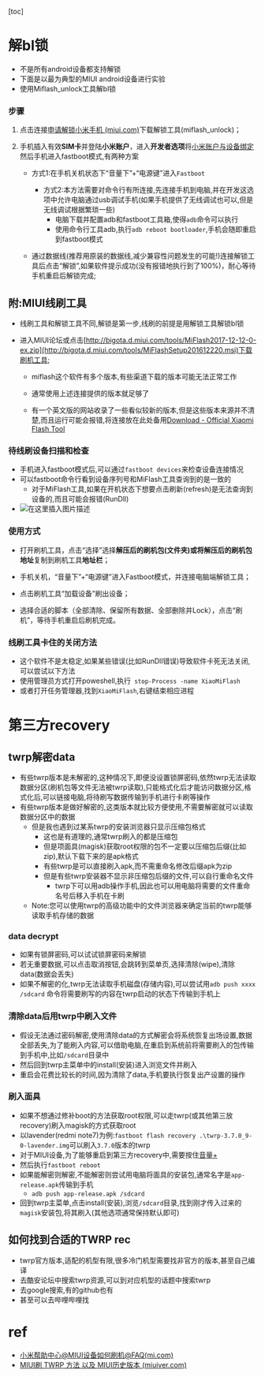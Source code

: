 [toc]



# 解bl锁

- 不是所有android设备都支持解锁
- 下面是以最为典型的MIUI android设备进行实验
- 使用Miflash_unlock工具解bl锁

### 步骤

1. 点击连接[申请解锁小米手机 (miui.com)](http://www.miui.com/unlock/index.html)下载解锁工具(miflash_unlock)；

2. 手机插入有效**SIM卡**并登陆**小米账户**，进入**开发者选项**将<u>小米账户与设备绑定</u>然后手机进入fastboot模式,有两种方案

   - 方式1:在手机关机状态下“音量下”+“电源键”进入`Fastboot`
     - 方式2:本方法需要对命令行有所连接,先连接手机到电脑,并在开发这选项中允许电脑通过usb调试手机(如果手机提供了无线调试也可以,但是无线调试根据繁琐一些)
       - 电脑下载并配置adb和fastboot工具箱,使得`adb`命令可以执行
       - 使用命令行工具adb,执行`adb reboot bootloader`,手机会随即重启到fastboot模式

   - 通过数据线(推荐用原装的数据线,减少兼容性问题发生的可能!)连接解锁工具后点击“解锁”,如果软件提示成功(没有报错地执行到了100%)，耐心等待手机重启后解锁完成;

## 附:MIUI线刷工具

- 线刷工具和解锁工具不同,解锁是第一步,线刷的前提是用解锁工具解锁bl锁

- 进入MIUI论坛或点击[http://bigota.d.miui.com/tools/MiFlash2017-12-12-0-ex.zip](http://bigota.d.miui.com/tools/MiFlashSetup201612220.msi)下载刷机工具;

  - miflash这个软件有多个版本,有些渠道下载的版本可能无法正常工作

  - 通常使用上述连接提供的版本就足够了

  - 有一个英文版的网站收录了一些看似较新的版本,但是这些版本来源并不清楚,而且运行可能会报错,将连接放在此处备用[Download - Official Xiaomi Flash Tool](https://xiaomiflashtool.com/category/download)

### 待线刷设备扫描和检查

- 手机进入fastboot模式后,可以通过`fastboot devices`来检查设备连接情况
- 可以fastboot命令行看到设备序列号和MiFlash工具查询到的是一致的
  - 对于MiFlash工具,如果在开机状态下想要点击刷新(refresh)是无法查询到设备的,而且可能会报错(RunDll)
- ![在这里插入图片描述](https://img-blog.csdnimg.cn/7a56c179d545477dba26f25bfb6ae1ee.png)

### 使用方式

- 打开刷机工具，点击“选择”选择**解压后的刷机包(文件夹)**或将**解压后的刷机包地址**复制到刷机工具**地址栏**；

- 手机关机，“音量下”+“电源键”进入Fastboot模式，并连接电脑端解锁工具；

- 点击刷机工具“加载设备”刷出设备；

- 选择合适的脚本（全部清除、保留所有数据、全部删除并Lock），点击“刷机”，等待手机重启后刷机完成。

### 线刷工具卡住的关闭方法

- 这个软件不是太稳定,如果某些错误(比如RunDll错误)导致软件卡死无法关闭,可以尝试以下方法
- 使用管理员方式打开poweshell,执行` stop-Process -name XiaoMiFlash`
- 或者打开任务管理器,找到`XiaoMiFlash`,右键结束相应进程

# 第三方recovery

## twrp解密data

- 有些twrp版本是未解密的,这种情况下,即便没设置锁屏密码,依然twrp无法读取数据分区(刷机包等文件无法被twrp读取),只能格式化后才能访问数据分区,格式化后,可以链接电脑,将待刷写数据传输到手机进行卡刷等操作
- 有些twrp版本是做好解密的,这类版本就比较方便使用,不需要解密就可以读取数据分区中的数据
  - 但是我也遇到过某系twrp的安装浏览器只显示压缩包格式
    - 这也是有道理的,通常twrp刷入的都是压缩包
    - 但是项面具(magisk)获取root权限的包不一定要以压缩包后缀(比如zip),默认下载下来的是apk格式
    - 有些twrp是可以直接刷入apk,而不需重命名修改后缀apk为zip
    - 但是有些twrp安装器不显示非压缩包后缀的文件,可以自行重命名文件
      - twrp下可以用adb操作手机,因此也可以用电脑将需要的文件重命名号后移入手机在卡刷
  - Note:您可以使用twrp的高级功能中的文件浏览器来确定当前的twrp能够读取手机存储的数据



### data decrypt

- 如果有锁屏密码,可以试试锁屏密码来解锁
- 若无重要数据,可以点击取消按钮,会跳转到菜单页,选择清除(wipe),清除data(数据会丢失)
- 如果不解密的化,twrp无法读取手机磁盘(存储内容),可以尝试用`adb push xxxx /sdcard` 命令将需要刷写的内容在twrp启动的状态下传输到手机上

### 清除data后用twrp中刷入文件

- 假设无法通过密码解密,使用清除data的方式解密会将系统恢复出场设置,数据全部丢失,为了能刷入内容,可以借助电脑,在重启到系统前将需要刷入的包传输到手机中,比如`/sdcard`目录中
- 然后回到twrp主菜单中的install(安装)进入浏览文件并刷入
- 重启会花费比较长的时间,因为清除了data,手机要执行恢复出产设置的操作

### 刷入面具

- 如果不想通过修补boot的方法获取root权限,可以走twrp(或其他第三放recovery)刷入magisk的方式获取root
- 以lavender(redmi note7)为例:`fastboot flash recovery .\twrp-3.7.0_9-0-lavender.img`可以刷入`3.7.0`版本的twrp
- 对于MIUI设备,为了能够重启到第三方recovery中,需要按住<u>音量+</u>
- 然后执行`fastboot reboot`
- 如果能解密则解密,不能解密则尝试用电脑将面具的安装包,通常名字是`app-release.apk`传输到手机
  - `adb push app-release.apk /sdcard`
- 回到twrp主菜单,点击install(安装),浏览`/sdcard`目录,找到刚才传入过来的`magisk`安装包,将其刷入(其他选项通常保持默认即可)



##  如何找到合适的TWRP rec

- twrp官方版本,适配的机型有限,很多冷门机型需要找非官方的版本,甚至自己编译
- 去酷安论坛中搜索twrp资源,可以到对应机型的话题中搜索twrp
- 去google搜索,有的github也有
- 甚至可以去哔哩哔哩找

# ref

- [小米帮助中心@MIUI设备如何刷机@FAQ(mi.com)](https://www.mi.com/service/support)
- [MIUI刷 TWRP 方法 以及 MIUI历史版本 (miuiver.com)](https://miuiver.com/how-to-flash-twrp/)


